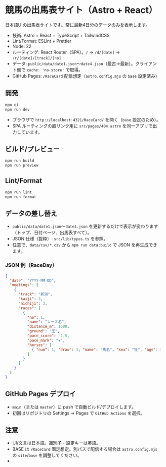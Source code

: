 # 競馬の出馬表サイト（Astro + React）

日本語UIの出馬表サイトです。常に最新4日分のデータのみを表示します。

- 技術: Astro + React + TypeScript + TailwindCSS
- Lint/Format: ESLint + Prettier
- Node: 22
- ルーティング: React Router（SPA）。`/` → `/d/[date]` → `/r/[date]/[track]/[no]`
- データ: `public/data/date1.json`〜`date4.json`（最古→最新）。クライアント側で `cache: 'no-store'` で取得。
- GitHub Pages: `/RaceCard` 配信想定（`astro.config.mjs` の `base` 設定済み）

## 開発

```bash
npm ci
npm run dev
```

- ブラウザで `http://localhost:4321/RaceCard/` を開く（`base` 設定のため）。
- SPA ルーティングの直リンク用に `src/pages/404.astro` を同一アプリで出力しています。

## ビルド/プレビュー

```bash
npm run build
npm run preview
```

## Lint/Format

```bash
npm run lint
npm run format
```

## データの差し替え

- `public/data/date1.json`〜`date4.json` を更新するだけで表示が変わります（トップ、日付ページ、出馬表すべて）。
- JSON 仕様（抜粋）: `src/lib/types.ts` を参照。
- 任意で、`data/csv/*.csv` から `npm run data:build` で JSON を再生成できます。

### JSON 例（RaceDay）

```json
{
  "date": "YYYY-MM-DD",
  "meetings": [
    {
      "track": "新潟",
      "kaiji": 3,
      "nichiji": 3,
      "races": [
        {
          "no": 1,
          "name": "レース名",
          "distance_m": 1600,
          "ground": "芝",
          "pace_score": -2.5,
          "pace_mark": "★",
          "horses": [
            { "num": 1, "draw": 1, "name": "馬名", "sex": "牡", "age": 3, "weight": 57, "jockey": "騎手", "trainer": "厩舎", "odds": 3.2, "popularity": 1, "pace_type": ["A"] }
          ]
        }
      ]
    }
  ]
}
```

## GitHub Pages デプロイ

- `main`（または `master`）に push で自動ビルド/デプロイします。
- 初回はリポジトリの Settings → Pages で `GitHub Actions` を選択。

## 注意

- UI/文言は日本語。識別子・設定キーは英語。
- BASE は `/RaceCard` 固定想定。別パスで配信する場合は `astro.config.mjs` の `site`/`base` を調整してください。
-
